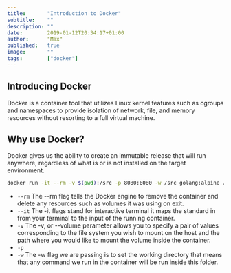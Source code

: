 ```yaml
---
title:       "Introduction to Docker"
subtitle:    ""
description: ""
date:        2019-01-12T20:34:17+01:00
author:      "Max"
published:   true
image:       ""
tags:        ["docker"]
---
```


## Introducing Docker

Docker is a container tool that utilizes Linux kernel features such as cgroups and namespaces to provide isolation of network, file, and memory resources without resorting to a full virtual machine.

## Why use Docker?

Docker gives us the ability to create an immutable release that will run anywhere, regardless of what is or is not installed on the target environment.

```bash
docker run -it --rm -v $(pwd):/src -p 8080:8080 -w /src golang:alpine /bin/sh
```

- `--rm` The --rm flag tells the Docker engine to remove the container and delete any resources such as volumes it was using on exit.
- `--it` The -it flags stand for interactive terminal it maps the standard in from your terminal to the input of the running container.
- `-v` The -v, or --volume parameter allows you to specify a pair of values corresponding to the file system you wish to mount on the host and the path where you would like to mount the volume inside the container.
- `-p`
- `-w` The -w flag we are passing is to set the working directory that means that any command we run in the container will be run inside this folder.